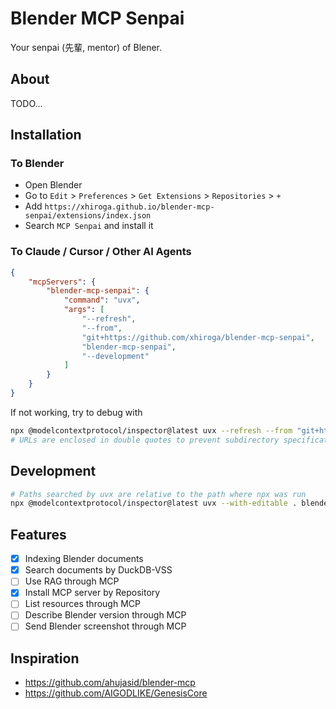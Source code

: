 # Blender MCP Senpai

Your senpai (先輩, mentor) of Blener.

## About

TODO...

## Installation

### To Blender

- Open Blender
- Go to `Edit` > `Preferences` > `Get Extensions` > `Repositories` > `+`
- Add `https://xhiroga.github.io/blender-mcp-senpai/extensions/index.json`
- Search `MCP Senpai` and install it

### To Claude / Cursor / Other AI Agents

```json
{
    "mcpServers": {
        "blender-mcp-senpai": {
            "command": "uvx",
            "args": [
                "--refresh",
                "--from",
                "git+https://github.com/xhiroga/blender-mcp-senpai",
                "blender-mcp-senpai",
                "--development"
            ]
        }
    }
}
```

If not working, try to debug with

```sh
npx @modelcontextprotocol/inspector@latest uvx --refresh --from "git+https://github.com/xhiroga/blender-mcp-senpai@workspace" blender-mcp-senpai --development
# URLs are enclosed in double quotes to prevent subdirectory specifications from being regarded as comments.
```

## Development

```sh
# Paths searched by uvx are relative to the path where npx was run
npx @modelcontextprotocol/inspector@latest uvx --with-editable . blender-mcp-senpai --development
```

## Features

- [x] Indexing Blender documents
- [x] Search documents by DuckDB-VSS
- [ ] Use RAG through MCP
- [x] Install MCP server by Repository
- [ ] List resources through MCP
- [ ] Describe Blender version through MCP
- [ ] Send Blender screenshot through MCP

## Inspiration

- https://github.com/ahujasid/blender-mcp
- https://github.com/AIGODLIKE/GenesisCore
